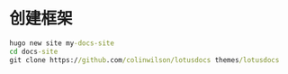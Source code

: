 # 创建框架

```cmd
hugo new site my-docs-site
cd docs-site
git clone https://github.com/colinwilson/lotusdocs themes/lotusdocs

```

